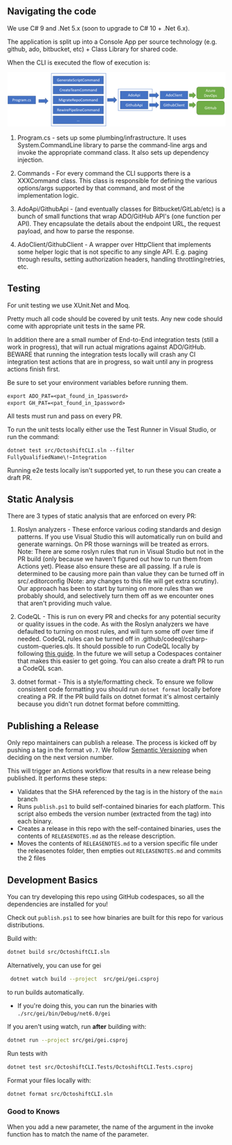 ## Navigating the code
We use C# 9 and .Net 5.x (soon to upgrade to C# 10 + .Net 6.x).

The application is split up into a Console App per source technology (e.g. github, ado, bitbucket, etc) + Class Library for shared code.

When the CLI is executed the flow of execution is:

![Code Layers](../images/CodeLayers.png)

1. Program.cs - sets up some plumbing/infrastructure. It uses System.CommandLine library to parse the command-line args and invoke the appropriate command class. It also sets up dependency injection.

2. Commands - For every command the CLI supports there is a XXXCommand class. This class is responsible for defining the various options/args supported by that command, and most of the implementation logic.

3. AdoApi/GithubApi - (and eventually classes for Bitbucket/GitLab/etc) is a bunch of small functions that wrap ADO/GitHub API's (one function per API). They encapsulate the details about the endpoint URL, the request payload, and how to parse the response.

4. AdoClient/GithubClient - A wrapper over HttpClient that implements some helper logic that is not specific to any single API. E.g. paging through results, setting authorization headers, handling throttling/retries, etc.

## Testing
For unit testing we use XUnit.Net and Moq.

Pretty much all code should be covered by unit tests. Any new code should come with appropriate unit tests in the same PR.

In addition there are a small number of End-to-End integration tests (still a work in progress), that will run actual migrations against ADO/GitHub. BEWARE that running the integration tests locally will crash any CI integration test actions that are in progress, so wait until any in progress actions finish first.

Be sure to set your environment variables before running them.
```
export ADO_PAT=<pat_found_in_1password>
export GH_PAT=<pat_found_in_1password>
```

All tests must run and pass on every PR.

To run the unit tests locally either use the Test Runner in Visual Studio, or run the command:
```
dotnet test src/OctoshiftCLI.sln --filter FullyQualifiedName\!~Integration
```

Running e2e tests locally isn't supported yet, to run these you can create a draft PR.

## Static Analysis
There are 3 types of static analysis that are enforced on every PR:
1. Roslyn analyzers - These enforce various coding standards and design patterns. If you use Visual Studio this will automatically run on build and generate warnings. On PR those warnings will be treated as errors. Note: There are some roslyn rules that run in Visual Studio but not in the PR build (only because we haven't figured out how to run them from Actions yet). Please also ensure these are all passing. If a rule is determined to be causing more pain than value they can be turned off in src/.editorconfig (Note: any changes to this file will get extra scrutiny). Our approach has been to start by turning on more rules than we probably should, and selectively turn them off as we encounter ones that aren't providing much value.

2. CodeQL - This is run on every PR and checks for any potential security or quality issues in the code. As with the Roslyn analyzers we have defaulted to turning on most rules, and will turn some off over time if needed. CodeQL rules can be turned off in .github/codeql/csharp-custom-queries.qls. It should possible to run CodeQL locally by following [this guide](https://codeql.github.com/docs/codeql-cli/getting-started-with-the-codeql-cli/). In the future we will setup a Codespaces container that makes this easier to get going. You can also create a draft PR to run a CodeQL scan.

3. dotnet format - This is a style/formatting check. To ensure we follow consistent code formatting you should run `dotnet format` locally before creating a PR. If the PR build fails on dotnet format it's almost certainly because you didn't run dotnet format before committing.

## Publishing a Release
Only repo maintainers can publish a release. The process is kicked off by pushing a tag in the format `v0.7`. We follow [Semantic Versioning](https://semver.org/) when deciding on the next version number.

This will trigger an Actions workflow that results in a new release being published. It performs these steps:
- Validates that the SHA referenced by the tag is in the history of the `main` branch
- Runs `publish.ps1` to build self-contained binaries for each platform. This script also embeds the version number (extracted from the tag) into each binary.
- Creates a release in this repo with the self-contained binaries, uses the contents of `RELEASENOTES.md` as the release description.
- Moves the contents of `RELEASENOTES.md` to a version specific file under the releasenotes folder, then empties out `RELEASENOTES.md` and commits the 2 files

## Development Basics

You can try developing this repo using GitHub codespaces, so all the dependencies are installed for you!

Check out `publish.ps1` to see how binaries are built for this repo for various distributions.

Build with:
```bash
dotnet build src/OctoshiftCLI.sln
```

Alternatively, you can use for gei
```bash
 dotnet watch build --project  src/gei/gei.csproj
```
to run builds automatically.
- If you're doing this, you can run the binaries with `./src/gei/bin/Debug/net6.0/gei`

If you aren't using watch, run **after** building with:
```bash
dotnet run --project src/gei/gei.csproj
```

Run tests with
```bash
dotnet test src/OctoshiftCLI.Tests/OctoshiftCLI.Tests.csproj
```

Format your files locally with:
```bash
dotnet format src/OctoshiftCLI.sln
```

### Good to Knows

When you add a new parameter, the name of the argument in the invoke function has to match the name of the parameter.
